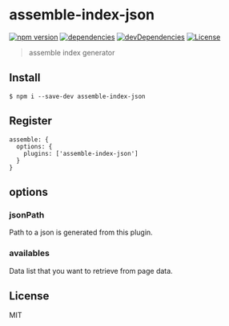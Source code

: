 # assemble-index-json

[![npm version](https://img.shields.io/npm/v/assemble-index-json.svg?style=flat-square)](https://github.com/makotot/assemble-index-json)
[![dependencies](http://img.shields.io/david/makotot/assemble-index-json.svg?style=flat-square)](https://github.com/makotot/assemble-index-json)
[![devDependencies](http://img.shields.io/david/dev/makotot/assemble-index-json.svg?style=flat-square)](https://github.com/makotot/assemble-index-json)
[![License](http://img.shields.io/npm/l/assemble-index-json.svg?style=flat-square)](https://github.com/makotot/assemble-index-json)

> assemble index generator


## Install
```
$ npm i --save-dev assemble-index-json
```

## Register
```
assemble: {
  options: {
    plugins: ['assemble-index-json']
  }
}
```

## options

### jsonPath

Path to a json is generated from this plugin.

### availables

Data list that you want to retrieve from page data.


## License

MIT


